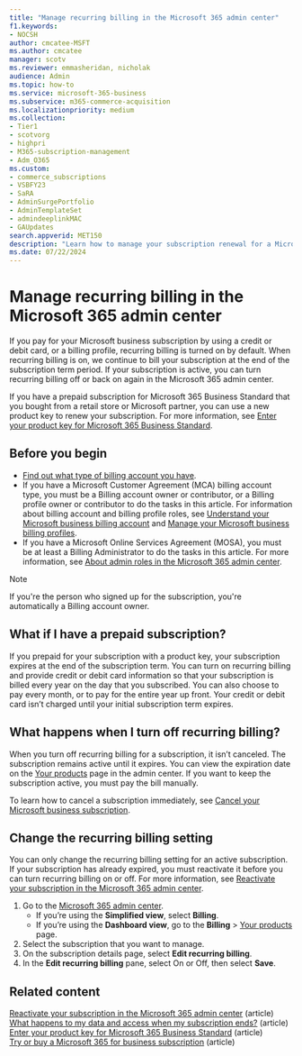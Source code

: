 ```yaml
---
title: "Manage recurring billing in the Microsoft 365 admin center"
f1.keywords:
- NOCSH
author: cmcatee-MSFT
ms.author: cmcatee
manager: scotv
ms.reviewer: emmasheridan, nicholak
audience: Admin
ms.topic: how-to
ms.service: microsoft-365-business
ms.subservice: m365-commerce-acquisition
ms.localizationpriority: medium
ms.collection: 
- Tier1
- scotvorg
- highpri 
- M365-subscription-management
- Adm_O365
ms.custom:
- commerce_subscriptions
- VSBFY23
- SaRA
- AdminSurgePortfolio
- AdminTemplateSet
- admindeeplinkMAC
- GAUpdates
search.appverid: MET150 
description: "Learn how to manage your subscription renewal for a Microsoft business subscription by turning recurring billing off or on."
ms.date: 07/22/2024
---
```


# Manage recurring billing in the Microsoft 365 admin center

If you pay for your Microsoft business subscription by using a credit or debit card, or a billing profile, recurring billing is turned on by default. When recurring billing is on, we continue to bill your subscription at the end of the subscription term period. If your subscription is active, you can turn recurring billing off or back on again in the Microsoft 365 admin center.
  
If you have a prepaid subscription for Microsoft 365 Business Standard that you bought from a retail store or Microsoft partner, you can use a new product key to renew your subscription. For more information, see [Enter your product key for Microsoft 365 Business Standard](../enter-your-product-key.md).

## Before you begin

- [Find out what type of billing account you have](../manage-billing-accounts.md#view-my-billing-accounts).
- If you have a Microsoft Customer Agreement (MCA) billing account type, you must be a Billing account owner or contributor, or a Billing profile owner or contributor to do the tasks in this article. For information about billing account and billing profile roles, see [Understand your Microsoft business billing account](../manage-billing-accounts.md) and [Manage your Microsoft business billing profiles](../billing-and-payments/manage-billing-profiles.md).
- If you have a Microsoft Online Services Agreement (MOSA), you must be at least a Billing Administrator to do the tasks in this article. For more information, see [About admin roles in the Microsoft 365 admin center](../../admin/add-users/about-admin-roles.md).

> [!NOTE]
> If you're the person who signed up for the subscription, you're automatically a Billing account owner.

## What if I have a prepaid subscription?

If you prepaid for your subscription with a product key, your subscription expires at the end of the subscription term. You can turn on recurring billing and provide credit or debit card information so that your subscription is billed every year on the day that you subscribed. You can also choose to pay every month, or to pay for the entire year up front. Your credit or debit card isn’t charged until your initial subscription term expires.

## What happens when I turn off recurring billing?

When you turn off recurring billing for a subscription, it isn’t canceled. The subscription remains active until it expires. You can view the expiration date on the <a href="https://go.microsoft.com/fwlink/p/?linkid=842054" target="_blank">Your products</a> page in the admin center.  If you want to keep the subscription active, you must pay the bill manually.

To learn how to cancel a subscription immediately, see [Cancel your Microsoft business subscription](cancel-your-subscription.md).

## Change the recurring billing setting

You can only change the recurring billing setting for an active subscription. If your subscription has already expired, you must reactivate it before you can turn recurring billing on or off. For more information, see [Reactivate your subscription in the Microsoft 365 admin center](reactivate-your-subscription.md).

1. Go to the <a href="https://go.microsoft.com/fwlink/p/?linkid=2024339" target="_blank">Microsoft 365 admin center</a>.
   - If you’re using the **Simplified view**, select **Billing**.
   - If you’re using the **Dashboard view**, go to the **Billing** > <a href="https://go.microsoft.com/fwlink/p/?linkid=842054" target="_blank">Your products</a> page.
2. Select the subscription that you want to manage.
3. On the subscription details page, select **Edit recurring billing**.
4. In the **Edit recurring billing** pane, select On or Off, then select **Save**.

## Related content

[Reactivate your subscription in the Microsoft 365 admin center](reactivate-your-subscription.md) (article)\
[What happens to my data and access when my subscription ends?](what-if-my-subscription-expires.md) (article)\
[Enter your product key for Microsoft 365 Business Standard](../enter-your-product-key.md) (article)\
[Try or buy a Microsoft 365 for business subscription](../try-or-buy-microsoft-365.md) (article)
